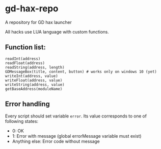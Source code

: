 # gd-hax-repo
A repository for GD hax launcher

All hacks use LUA language with custom functions.
## Function list:
```
readInt(address)
readFloat(address)
readString(address, length)
GDMessageBox(title, content, button) # works only on windows 10 (yet)
writeInt(address, value)
writeFloat(address, value)
writeString(address, value)
getBaseAddress(moduleName)
```
## Error handling
Every script should set variable `error`.
Its value corresponds to one of following states:

* 0: OK
* 1: Error with message (global errorMessage variable must exist)
* Anything else: Error code without message
